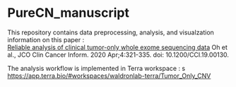 # PureCN_manuscript

This repository contains data preprocessing, analysis, and visualzation information on this paper :   
[Reliable analysis of clinical tumor-only whole exome sequencing data](https://ascopubs.org/doi/10.1200/CCI.19.00130)
Oh et al., JCO Clin Cancer Inform. 2020 Apr;4:321-335. doi: 10.1200/CCI.19.00130.

The analysis workflow is implemented in Terra workspace :    s
https://app.terra.bio/#workspaces/waldronlab-terra/Tumor_Only_CNV

